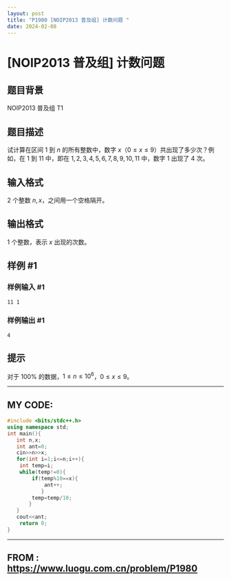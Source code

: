 ```yaml
---
layout: post
title: "P1980 [NOIP2013 普及组] 计数问题 "
date: 2024-02-08
---
```

# [NOIP2013 普及组] 计数问题

## 题目背景

NOIP2013 普及组 T1

## 题目描述

试计算在区间 $1$ 到 $n$ 的所有整数中，数字 $x$（$0\le x\le9$）共出现了多少次？例如，在 $1$ 到 $11$ 中，即在 $1,2,3,4,5,6,7,8,9,10,11$ 中，数字 $1$ 出现了 $4$ 次。

## 输入格式

$2$ 个整数 $n,x$，之间用一个空格隔开。

## 输出格式

$1$ 个整数，表示 $x$ 出现的次数。

## 样例 #1

### 样例输入 #1

```
11 1
```

### 样例输出 #1

```
4
```

## 提示

对于 $100\%$ 的数据，$1\le n\le 10^6$，$0\le x \le 9$。
*****************
## MY CODE:
```C++
#include <bits/stdc++.h>
using namespace std;
int main(){
   int n,x;
   int ant=0;
   cin>>n>>x;
   for(int i=1;i<=n;i++){
   	int temp=i;
   	while(temp!=0){
   		if(temp%10==x){
   			ant++;
		   }
   		temp=temp/10;
	   }
   }
   cout<<ant;
    return 0;
}
```
***************************
## FROM : https://www.luogu.com.cn/problem/P1980
